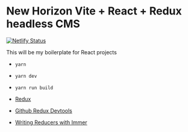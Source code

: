 # New Horizon Vite + React + Redux headless CMS

[![Netlify Status](https://api.netlify.com/api/v1/badges/f05d9c48-6287-4c27-a842-01221531c363/deploy-status)](https://app.netlify.com/sites/teach-react-wp-headless/deploys)

This will be my boilerplate for React projects
- `yarn`
- `yarn dev`
- `yarn run build`

- [Redux](https://redux.js.org/)
- [Github Redux Devtools](https://github.com/reduxjs/redux-devtools)
- [Writing Reducers with Immer](https://redux-toolkit.js.org/usage/immer-reducers)

